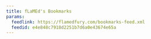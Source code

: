 ```yaml
---
title: fLaMEd's Bookmarks
params:
  feedlink: https://flamedfury.com/bookmarks-feed.xml
  feedid: e4e848c7918d2251b7d6a0e43674e65a
---
```

